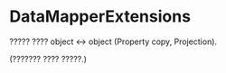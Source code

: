 # DataMapperExtensions
????? ???? object <-> object (Property copy, Projection).

(??????? ???? ?????.)
